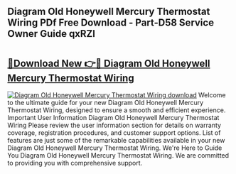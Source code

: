 ## Diagram Old Honeywell Mercury Thermostat Wiring PDf Free Download - Part-D58 Service Owner Guide qxRZl

# <h2><a href="http://dftsz4.blite.top/?on=Diagram+Old+Honeywell+Mercury+Thermostat+Wiring">🔗Download New 👉🔴 Diagram Old Honeywell Mercury Thermostat Wiring</a></h2>

[![Diagram Old Honeywell Mercury Thermostat Wiring download](https://i.imgur.com/lujVjoI.png)](http://dftsz4.blite.top/?on=Diagram+Old+Honeywell+Mercury+Thermostat+Wiring)
Welcome to the ultimate guide for your new Diagram Old Honeywell Mercury Thermostat Wiring, designed to ensure a smooth and efficient experience. Important User Information Diagram Old Honeywell Mercury Thermostat Wiring Please review the user information section for details on warranty coverage, registration procedures, and customer support options. List of features are just some of the remarkable capabilities available in your new Diagram Old Honeywell Mercury Thermostat Wiring. We're Here to Guide You Diagram Old Honeywell Mercury Thermostat Wiring. We are committed to providing you with comprehensive support.
